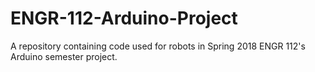 # ENGR-112-Arduino-Project
A repository containing code used for robots in Spring 2018 ENGR 112's Arduino semester project.
